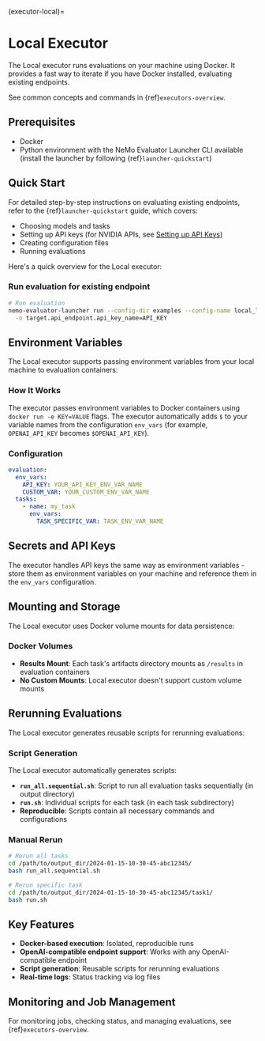 (executor-local)=

# Local Executor

The Local executor runs evaluations on your machine using Docker. It provides a fast way to iterate if you have Docker installed, evaluating existing endpoints.

See common concepts and commands in {ref}`executors-overview`.

## Prerequisites

- Docker
- Python environment with the NeMo Evaluator Launcher CLI available (install the launcher by following {ref}`launcher-quickstart`)

## Quick Start

For detailed step-by-step instructions on evaluating existing endpoints, refer to the {ref}`launcher-quickstart` guide, which covers:

- Choosing models and tasks
- Setting up API keys (for NVIDIA APIs, see [Setting up API Keys](https://docs.omniverse.nvidia.com/guide-sdg/latest/setup.html#preview-and-set-up-an-api-key))
- Creating configuration files
- Running evaluations

Here's a quick overview for the Local executor:

### Run evaluation for existing endpoint

```bash
# Run evaluation
nemo-evaluator-launcher run --config-dir examples --config-name local_llama_3_1_8b_instruct \
  -o target.api_endpoint.api_key_name=API_KEY
```

## Environment Variables

The Local executor supports passing environment variables from your local machine to evaluation containers:

### How It Works

The executor passes environment variables to Docker containers using `docker run -e KEY=VALUE` flags. The executor automatically adds `$` to your variable names from the configuration `env_vars` (for example, `OPENAI_API_KEY` becomes `$OPENAI_API_KEY`).

### Configuration

```yaml
evaluation:
  env_vars:
    API_KEY: YOUR_API_KEY_ENV_VAR_NAME
    CUSTOM_VAR: YOUR_CUSTOM_ENV_VAR_NAME
  tasks:
    - name: my_task
      env_vars:
        TASK_SPECIFIC_VAR: TASK_ENV_VAR_NAME
```

## Secrets and API Keys

The executor handles API keys the same way as environment variables - store them as environment variables on your machine and reference them in the `env_vars` configuration.

## Mounting and Storage

The Local executor uses Docker volume mounts for data persistence:

### Docker Volumes

- **Results Mount**: Each task's artifacts directory mounts as `/results` in evaluation containers
- **No Custom Mounts**: Local executor doesn't support custom volume mounts

## Rerunning Evaluations

The Local executor generates reusable scripts for rerunning evaluations:

### Script Generation

The Local executor automatically generates scripts:

- **`run_all.sequential.sh`**: Script to run all evaluation tasks sequentially (in output directory)
- **`run.sh`**: Individual scripts for each task (in each task subdirectory)
- **Reproducible**: Scripts contain all necessary commands and configurations

### Manual Rerun

```bash
# Rerun all tasks
cd /path/to/output_dir/2024-01-15-10-30-45-abc12345/
bash run_all.sequential.sh

# Rerun specific task
cd /path/to/output_dir/2024-01-15-10-30-45-abc12345/task1/
bash run.sh
```

## Key Features

- **Docker-based execution**: Isolated, reproducible runs
- **OpenAI-compatible endpoint support**: Works with any OpenAI-compatible endpoint
- **Script generation**: Reusable scripts for rerunning evaluations
- **Real-time logs**: Status tracking via log files

## Monitoring and Job Management

For monitoring jobs, checking status, and managing evaluations, see {ref}`executors-overview`.
